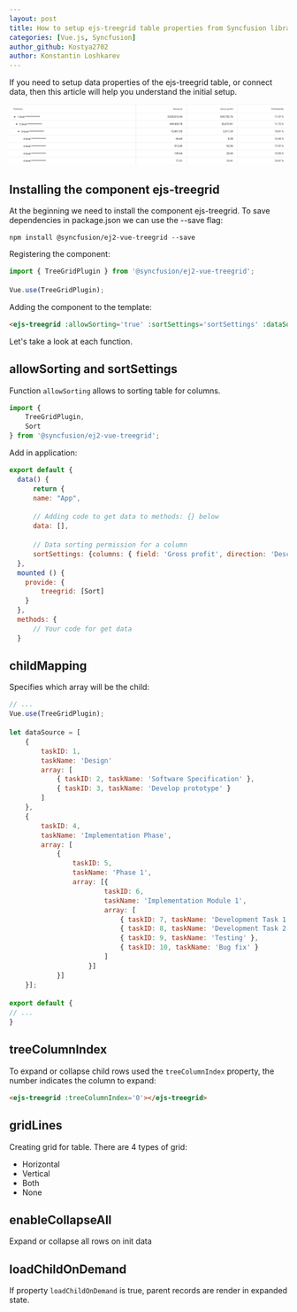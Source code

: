 ```yaml
---
layout: post
title: How to setup ejs-treegrid table properties from Syncfusion library in Vue.js? 
categories: [Vue.js, Syncfusion]
author_github: Kostya2702
author: Konstantin Loshkarev
---
```


If you need to setup data properties of the ejs-treegrid table, or connect data, then this article will help you understand the initial setup.

![Alt text](../article_images/treegrid_tables.png "treegrid table")

## Installing the component ejs-treegrid

At the beginning we need to install the component ejs-treegrid. To save dependencies in package.json we can use the --save flag:

```
npm install @syncfusion/ej2-vue-treegrid --save
```

Registering the component:

```js
import { TreeGridPlugin } from '@syncfusion/ej2-vue-treegrid';

Vue.use(TreeGridPlugin);
```

Adding the component to the template:

```html
<ejs-treegrid :allowSorting='true' :sortSettings='sortSettings' :dataSource="data" childMapping="array" :treeColumnIndex='0' gridLines='Both' enableCollapseAll=true :loadChildOnDemand='true'></ejs-treegrid>
```

Let's take a look at each function.

## allowSorting and sortSettings

Function `allowSorting` allows to sorting table for columns.

```js
import { 
    TreeGridPlugin,
    Sort
} from '@syncfusion/ej2-vue-treegrid';
```

Add in application:

```js
export default {
  data() {
      return {
      name: "App",

      // Adding code to get data to methods: {} below
      data: [],

      // Data sorting permission for a column
      sortSettings: {columns: { field: 'Gross profit', direction: 'Descending' }},
  },
  mounted () {
    provide: {
        treegrid: [Sort]
    }
  },
  methods: {
      // Your code for get data
  }
```

## childMapping

Specifies which array will be the child:

```js
// ...
Vue.use(TreeGridPlugin);

let dataSource = [
    {
        taskID: 1,
        taskName: 'Design'
        array: [
            { taskID: 2, taskName: 'Software Specification' },
            { taskID: 3, taskName: 'Develop prototype' }
        ]
    },
    {
        taskID: 4,
        taskName: 'Implementation Phase',
        array: [
            {
                taskID: 5,
                taskName: 'Phase 1',
                array: [{
                        taskID: 6,
                        taskName: 'Implementation Module 1',
                        array: [
                            { taskID: 7, taskName: 'Development Task 1' },
                            { taskID: 8, taskName: 'Development Task 2' },
                            { taskID: 9, taskName: 'Testing' },
                            { taskID: 10, taskName: 'Bug fix' }
                        ]
                    }]
            }]
    }];

export default {
// ...
}
```

## treeColumnIndex

To expand or collapse child rows used the `treeColumnIndex` property, the number indicates the column to expand:

```html
<ejs-treegrid :treeColumnIndex='0'></ejs-treegrid>
```
    


## gridLines

Creating grid for table. There are 4 types of grid:

 - Horizontal
 - Vertical
 - Both
 - None

## enableCollapseAll

Expand or collapse all rows on init data

## loadChildOnDemand

If property `loadChildOnDemand` is true, parent records are render in expanded state.





